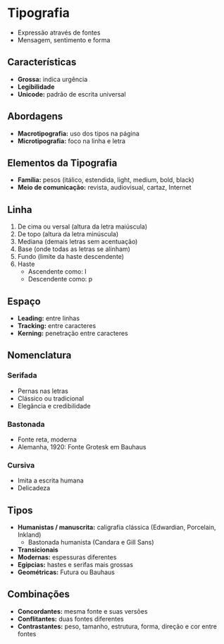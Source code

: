 # Tipografia

- Expressão através de fontes
- Mensagem, sentimento e forma

## Características

- **Grossa:** indica urgência
- **Legibilidade**
- **Unicode:** padrão de escrita universal

## Abordagens

- **Macrotipografia:** uso dos tipos na página
- **Microtipografia:** foco na linha e letra

## Elementos da Tipografia

- **Família:** pesos (itálico, estendida, light, medium, bold, black)
- **Meio de comunicação:** revista, audiovisual, cartaz, Internet

## Linha

1. De cima ou versal (altura da letra maiúscula)
2. De topo (altura da letra minúscula)
3. Mediana (demais letras sem acentuação)
4. Base (onde todas as letras se alinham)
5. Fundo (limite da haste descendente)
6. Haste
   - Ascendente como: l
   - Descendente como: p

## Espaço

- **Leading:** entre linhas
- **Tracking:** entre caracteres
- **Kerning:** penetração entre caracteres

## Nomenclatura

### Serifada

- Pernas nas letras
- Clássico ou tradicional
- Elegância e credibilidade

### Bastonada

- Fonte reta, moderna
- Alemanha, 1920: Fonte Grotesk em Bauhaus

### Cursiva

- Imita a escrita humana
- Delicadeza

## Tipos

- **Humanistas / manuscrita:** caligrafia clássica (Edwardian, Porcelain, Inkland)
  - Bastonada humanista (Candara e Gill Sans)
- **Transicionais**
- **Modernas:** espessuras diferentes
- **Egípcias:** hastes e serifas mais grossas
- **Geométricas:** Futura ou Bauhaus

## Combinações

- **Concordantes:** mesma fonte e suas versões
- **Conflitantes:** duas fontes diferentes
- **Contrastantes:** peso, tamanho, estrutura, forma, direção e cor entre fontes
